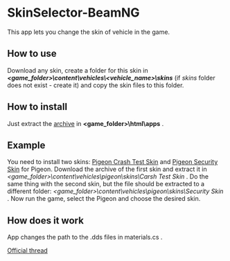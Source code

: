 SkinSelector-BeamNG
===================

This app lets you change the skin of vehicle in the game.

How to use
----------
Download any skin, create a folder for this skin in _**\<game_folder\>\content\vehicles\\\<vehicle_name\>\skins**_ (if _skins_ folder does not exist - create it) and copy the skin files to this folder.

How to install
--------------
Just extract the [archive](https://github.com/IncoCode/SkinSelector-BeamNG/releases/latest) in **\<game_folder\>\html\apps** .

Example
-------
You need to install two skins: [Pigeon Crash Test Skin](http://www.beamng.com/threads/8778-Pigeon-Crash-Test-Skin) and [Pigeon Security Skin](http://www.beamng.com/threads/8694-Pigeon-Security-Skin) for Pigeon.
Download the archive of the first skin and extract it in _\<game_folder\>\content\vehicles\pigeon\skins\Carsh Test Skin_ .
Do the same thing with the second skin, but the file should be extracted to a different folder: _\<game_folder\>\content\vehicles\pigeon\skins\Security Skin_ .
Now run the game, select the Pigeon and choose the desired skin.

How does it work
----------------
App changes the path to the .dds files in materials.cs .

[Official thread](http://www.beamng.com/threads/8871-Skin-Selector)
